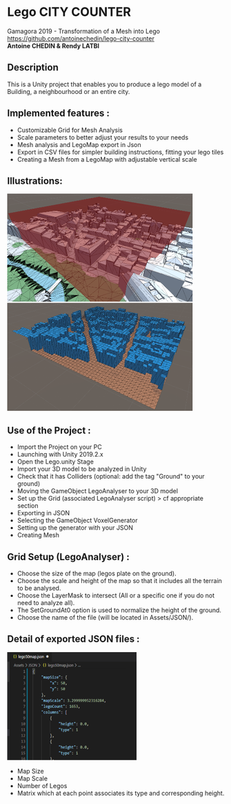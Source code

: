 # Lego CITY COUNTER
Gamagora 2019 - Transformation of a Mesh into Lego<br>
https://github.com/antoinechedin/lego-city-counter<br>
**Antoine CHEDIN & Rendy LATBI**

## Description

This is a Unity project that enables you to produce a lego model of a Building, a neighbourhood or an entire city.

## Implemented features :
- Customizable Grid for Mesh Analysis
- Scale parameters to better adjust your results to your needs
- Mesh analysis and LegoMap export in Json
- Export in CSV files for simpler building instructions, fitting your lego tiles
- Creating a Mesh from a LegoMap with adjustable vertical scale

## Illustrations: 
<img src="Assets/Img/Terrain.PNG" data-canonical-src="Assets/Img/Terrain.PNG" width="430" height="250" /> <img src="Assets/Img/Lego.PNG" data-canonical-src="Assets/Img/Lego.PNG" width="430" height="250" />

## Use of the Project :
- Import the Project on your PC
- Launching with Unity 2019.2.x
- Open the Lego.unity Stage
- Import your 3D model to be analyzed in Unity
- Check that it has Colliders (optional: add the tag "Ground" to your ground)
- Moving the GameObject LegoAnalyser to your 3D model
- Set up the Grid (associated LegoAnalyser script) > cf appropriate section
- Exporting in JSON
- Selecting the GameObject VoxelGenerator
- Setting up the generator with your JSON
- Creating Mesh

## Grid Setup (LegoAnalyser) :
- Choose the size of the map (legos plate on the ground).
- Choose the scale and height of the map so that it includes all the terrain to be analysed.
- Choose the LayerMask to intersect (All or a specific one if you do not need to analyze all).
- The SetGroundAt0 option is used to normalize the height of the ground.
- Choose the name of the file (will be located in Assets/JSON/).

## Detail of exported JSON files :
<img src="Assets/Img/JSON.PNG" data-canonical-src="Assets/Img/JSON.PNG" width="300" height="250" /><br>
- Map Size
- Map Scale
- Number of Legos
- Matrix which at each point associates its type and corresponding height.

